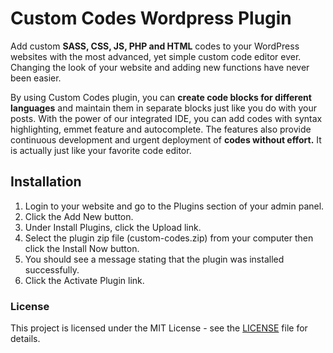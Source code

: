 # Custom Codes Wordpress Plugin

Add custom **SASS, CSS, JS, PHP and HTML** codes to your WordPress websites with the most advanced, yet simple custom code editor ever. Changing the look of your website and adding new functions have never been easier.

By using Custom Codes plugin, you can **create code blocks for different languages** and maintain them in separate blocks just like you do with your posts. With the power of our integrated IDE, you can add codes with syntax highlighting, emmet feature and autocomplete. The features also provide continuous development and urgent deployment of **codes without effort.** It is actually just like your favorite code editor.


## Installation

1. Login to your website and go to the Plugins section of your admin panel.
2. Click the Add New button.
3. Under Install Plugins, click the Upload link.
4. Select the plugin zip file (custom-codes.zip) from your computer then click the Install Now button.
5. You should see a message stating that the plugin was installed successfully.
6. Click the Activate Plugin link.


### License
This project is licensed under the MIT License - see the [LICENSE](LICENSE) file for details.
